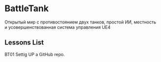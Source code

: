 # BattleTank
Открытый мир с противостоянием двух танков, простой ИИ, местность и усовершенствованная система управления UE4


## Lessons List
BT01 Settig UP a GitHub repo.

